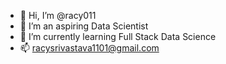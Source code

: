 - 👋 Hi, I’m @racy011
- 👀 I’m an aspiring Data Scientist
- 🌱 I’m currently learning Full Stack Data Science
- 📫 racysrivastava1101@gmail.com
  

<!---
racy011/racy011 is a ✨ special ✨ repository because its `README.md` (this file) appears on your GitHub profile.
You can click the Preview link to take a look at your changes.
--->
